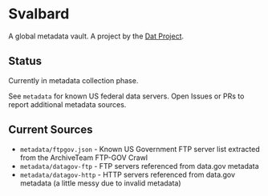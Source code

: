 # Svalbard

A global metadata vault. A project by the [Dat Project](https://datproject.org).

## Status

Currently in metadata collection phase.

See `metadata` for known US federal data servers. Open Issues or PRs to report additional metadata sources.

## Current Sources

- `metadata/ftpgov.json` - Known US Government FTP server list extracted from the ArchiveTeam FTP-GOV Crawl
- `metadata/datagov-ftp` - FTP servers referenced from data.gov metadata
- `metadata/datagov-http` - HTTP servers referenced from data.gov metadata (a little messy due to invalid metadata)
